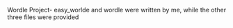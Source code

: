 Wordle Project-
easy_worlde and wordle were written by me, while the other three files were provided
